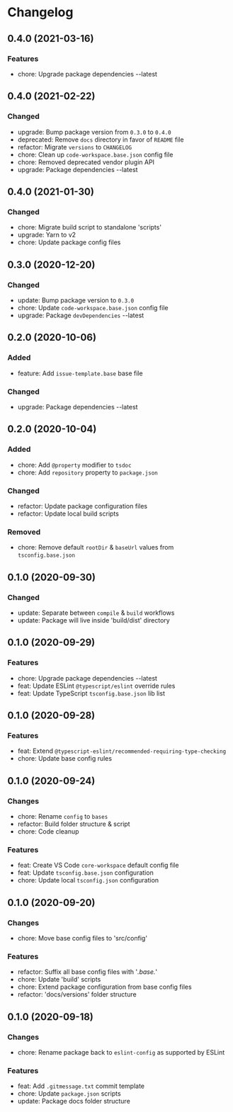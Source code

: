 # Changelog

## 0.4.0 (2021-03-16)

### Features

- chore: Upgrade package dependencies --latest

## 0.4.0 (2021-02-22)

### Changed

- upgrade: Bump package version from `0.3.0` to `0.4.0`
- deprecated: Remove `docs` directory in favor of `README` file
- refactor: Migrate `versions` to `CHANGELOG`
- chore: Clean up `code-workspace.base.json` config file
- chore: Removed deprecated vendor plugin API
- upgrade: Package dependencies --latest

## 0.4.0 (2021-01-30)

### Changed

- chore: Migrate build script to standalone 'scripts'
- upgrade: Yarn to v2
- chore: Update package config files

## 0.3.0 (2020-12-20)

### Changed

- update: Bump package version to `0.3.0`
- chore: Update `code-workspace.base.json` config file
- upgrade: Package `devDependencies` --latest

## 0.2.0 (2020-10-06)

### Added

- feature: Add `issue-template.base` base file

### Changed

- upgrade: Package dependencies --latest

## 0.2.0 (2020-10-04)

### Added

- chore: Add `@property` modifier to `tsdoc`
- chore: Add `repository` property to `package.json`

### Changed

- refactor: Update package configuration files
- refactor: Update local build scripts

### Removed

- chore: Remove default `rootDir` & `baseUrl` values from `tsconfig.base.json`

## 0.1.0 (2020-09-30)

### Changed

- update: Separate between `compile` & `build` workflows
- update: Package will live inside 'build/dist' directory

## 0.1.0 (2020-09-29)

### Features

- chore: Upgrade package dependencies --latest
- feat: Update ESLint `@typescript/eslint` override rules
- feat: Update TypeScript `tsconfig.base.json` lib list

## 0.1.0 (2020-09-28)

### Features

- feat: Extend `@typescript-eslint/recommended-requiring-type-checking`
- chore: Update base config rules

## 0.1.0 (2020-09-24)

### Changes

- chore: Rename `config` to `bases`
- refactor: Build folder structure & script
- chore: Code cleanup

### Features

- feat: Create VS Code `core-workspace` default config file
- feat: Update `tsconfig.base.json` configuration
- chore: Update local `tsconfig.json` configuration

## 0.1.0 (2020-09-20)

### Changes

- chore: Move base config files to 'src/config'

### Features

- refactor: Suffix all base config files with '*.base.*'
- chore: Update 'build' scripts
- chore: Extend package configuration from base config files
- refactor: 'docs/versions' folder structure

## 0.1.0 (2020-09-18)

### Changes

- chore: Rename package back to `eslint-config` as supported by ESLint

### Features

- feat: Add `.gitmessage.txt` commit template
- chore: Update `package.json` scripts
- update: Package docs folder structure
